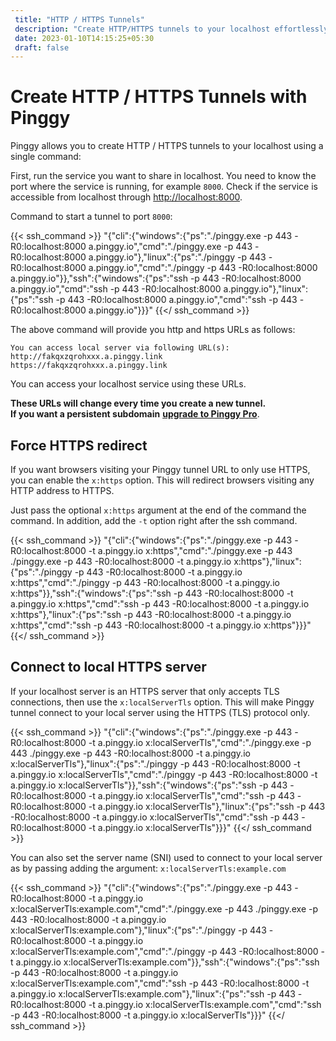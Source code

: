 ```yaml
---
 title: "HTTP / HTTPS Tunnels" 
 description: "Create HTTP/HTTPS tunnels to your localhost effortlessly with Pinggy. Use a single command to share your service and access it through dynamic URLs."
 date: 2023-01-10T14:15:25+05:30 
 draft: false 
---
```


# Create HTTP / HTTPS Tunnels with Pinggy

Pinggy allows you to create HTTP / HTTPS tunnels to your localhost using a single command:

First, run the service you want to share in localhost. You need to know the port where the service is running, for example `8000`. Check if the service is accessible from localhost through <a href="http://localhost:8080" target="_blank">http://localhost:8000</a>.

Command to start a tunnel to port `8000`:

{{< ssh_command >}}
"{\"cli\":{\"windows\":{\"ps\":\"./pinggy.exe -p 443 -R0:localhost:8000 a.pinggy.io\",\"cmd\":\"./pinggy.exe -p 443 -R0:localhost:8000 a.pinggy.io\"},\"linux\":{\"ps\":\"./pinggy -p 443 -R0:localhost:8000 a.pinggy.io\",\"cmd\":\"./pinggy -p 443 -R0:localhost:8000 a.pinggy.io\"}},\"ssh\":{\"windows\":{\"ps\":\"ssh -p 443 -R0:localhost:8000 a.pinggy.io\",\"cmd\":\"ssh -p 443 -R0:localhost:8000 a.pinggy.io\"},\"linux\":{\"ps\":\"ssh -p 443 -R0:localhost:8000 a.pinggy.io\",\"cmd\":\"ssh -p 443 -R0:localhost:8000 a.pinggy.io\"}}}"
{{</ ssh_command >}}

The above command will provide you http and https URLs as follows:

```
You can access local server via following URL(s):
http://fakqxzqrohxxx.a.pinggy.link
https://fakqxzqrohxxx.a.pinggy.link
```

You can access your localhost service using these URLs.

**These URLs will change every time you create a new tunnel.<br> If you want a persistent subdomain** <b><a target="_blank" href="https://pinggy.io/#prices">upgrade to Pinggy Pro</a></b>.


## Force HTTPS redirect

If you want browsers visiting your Pinggy tunnel URL to only use HTTPS, you can enable the `x:https` option. This will redirect browsers visiting any HTTP address to HTTPS.


Just pass the optional `x:https` argument at the end of the command the command. In addition, add the `-t` option right after the ssh command.

{{< ssh_command >}}
"{\"cli\":{\"windows\":{\"ps\":\"./pinggy.exe -p 443 -R0:localhost:8000 -t a.pinggy.io x:https\",\"cmd\":\"./pinggy.exe -p 443 ./pinggy.exe -p 443 -R0:localhost:8000 -t a.pinggy.io x:https\"},\"linux\":{\"ps\":\"./pinggy -p 443 -R0:localhost:8000 -t a.pinggy.io x:https\",\"cmd\":\"./pinggy -p 443 -R0:localhost:8000 -t a.pinggy.io x:https\"}},\"ssh\":{\"windows\":{\"ps\":\"ssh -p 443 -R0:localhost:8000 -t a.pinggy.io x:https\",\"cmd\":\"ssh -p 443 -R0:localhost:8000 -t a.pinggy.io x:https\"},\"linux\":{\"ps\":\"ssh -p 443 -R0:localhost:8000 -t a.pinggy.io x:https\",\"cmd\":\"ssh -p 443 -R0:localhost:8000 -t a.pinggy.io x:https\"}}}"
{{</ ssh_command >}}



## Connect to local HTTPS server

If your localhost server is an HTTPS server that only accepts TLS connections, then use the `x:localServerTls` option. This will make Pinggy tunnel connect to your local server using the HTTPS (TLS) protocol only.

{{< ssh_command >}}
"{\"cli\":{\"windows\":{\"ps\":\"./pinggy.exe -p 443 -R0:localhost:8000 -t a.pinggy.io x:localServerTls\",\"cmd\":\"./pinggy.exe -p 443 ./pinggy.exe -p 443 -R0:localhost:8000 -t a.pinggy.io x:localServerTls\"},\"linux\":{\"ps\":\"./pinggy -p 443 -R0:localhost:8000 -t a.pinggy.io x:localServerTls\",\"cmd\":\"./pinggy -p 443 -R0:localhost:8000 -t a.pinggy.io x:localServerTls\"}},\"ssh\":{\"windows\":{\"ps\":\"ssh -p 443 -R0:localhost:8000 -t a.pinggy.io x:localServerTls\",\"cmd\":\"ssh -p 443 -R0:localhost:8000 -t a.pinggy.io x:localServerTls\"},\"linux\":{\"ps\":\"ssh -p 443 -R0:localhost:8000 -t a.pinggy.io x:localServerTls\",\"cmd\":\"ssh -p 443 -R0:localhost:8000 -t a.pinggy.io x:localServerTls\"}}}"
{{</ ssh_command >}}




You can also set the server name (SNI) used to connect to your local server as by passing adding the argument: `x:localServerTls:example.com`

{{< ssh_command >}}
"{\"cli\":{\"windows\":{\"ps\":\"./pinggy.exe -p 443 -R0:localhost:8000 -t a.pinggy.io x:localServerTls:example.com\",\"cmd\":\"./pinggy.exe -p 443 ./pinggy.exe -p 443 -R0:localhost:8000 -t a.pinggy.io x:localServerTls:example.com\"},\"linux\":{\"ps\":\"./pinggy -p 443 -R0:localhost:8000 -t a.pinggy.io x:localServerTls:example.com\",\"cmd\":\"./pinggy -p 443 -R0:localhost:8000 -t a.pinggy.io x:localServerTls:example.com\"}},\"ssh\":{\"windows\":{\"ps\":\"ssh -p 443 -R0:localhost:8000 -t a.pinggy.io x:localServerTls:example.com\",\"cmd\":\"ssh -p 443 -R0:localhost:8000 -t a.pinggy.io x:localServerTls:example.com\"},\"linux\":{\"ps\":\"ssh -p 443 -R0:localhost:8000 -t a.pinggy.io x:localServerTls:example.com\",\"cmd\":\"ssh -p 443 -R0:localhost:8000 -t a.pinggy.io x:localServerTls\"}}}"
{{</ ssh_command >}}


